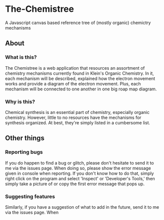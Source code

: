 # The-Chemistree
A Javascript canvas based reference tree of (mostly organic) chemictry mechanisms
## About
### What is this?
The Chemistree is a web application that resources an assortment of chemistry mechanisms currently found in Klein's Organic Chemistry. In it, each mechanism will be described, explained how the electron movement works and provide a diagram of the electron movement. Plus, each mechanism will be connected to one another in one big roap map diagram.
### Why is this?
Chemical synthesis is an essential part of chemistry, especially organic chemistry. However, little to no resources have the mechanisms for synthesis organized. At best, they're simply listed in a cumbersome list.

## Other things
### Reporting bugs
If you do happen to find a bug or glitch, please don't hesitate to send it to me via the issues page. When doing so, please show the error message given in console when reporting. If you don't know how to do that, simply right click on the program and select 'Inspect' or 'Developer's Tools,' then simply take a picture of or copy the first error message that pops up.
### Suggesting features
Similarly, if you have a suggestion of what to add in the future, send it to me via the issues page. When 
